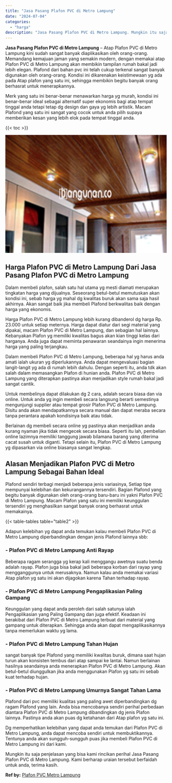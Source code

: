 ```yaml
---
title: "Jasa Pasang Plafon PVC di Metro Lampung"
date: "2024-07-04"
categories: 
  - "harga"
description: "Jasa Pasang Plafon PVC di Metro Lampung. Mungkin itu saja penjelasan yang bisa kami rincikan perihal Jasa Pasang Plafon PVC di Metro Lampung. Kami berharap u..."
---
```


**Jasa Pasang Plafon PVC di Metro Lampung** – Atap Plafon PVC di Metro Lampung kini sudah sangat banyak diaplikasikan oleh orang-orang. Memandang kemajuan jaman yang semakin modern, dengan memakai atap Plafon PVC di Metro Lampung akan membikin tampilan rumah bakal jadi lebih elegan. Plafond dari bahan pvc ini telah cukup terkenal sangat banyak digunakan oleh orang-orang. Kondisi ini dikarenakan keistimewaan yg ada pada Atap plafon yang satu ini, sehingga membikin begitu banyak orang berhasrat untuk menerapkannya.

Merk yang satu ini benar-benar menawarkan harga yg murah, kondisi ini benar-benar ideal sebagai alternatif super ekonomis bagi atap tempat tinggal anda tetapi tetap dg design dan gaya yg lebih artistik. Macam Plafond yang satu ini sangat yang cocok untuk anda pilih supaya memberikan kesan yang lebih elok pada tempat tinggal anda.

{{< toc >}}

![Jasa Pasang Plafon PVC di Metro Lampung](/images/flafond-pvc-murah18.png)

## Harga Plafon PVC di Metro Lampung Dari Jasa Pasang Plafon PVC di Metro Lampung

Dalam membeli plafon, salah satu hal utama yg mesti diamati merupakan tingkatan harga yang dijualnya. Seseorang betul-betul memutuskan akan kondisi ini, sebab harga yg mahal dg kwalitas buruk akan sama saja hasil akhirnya. Akan sangat baik jika membeli Plafond berkwalitas baik dengan harga yang ekonomis.

Harga Plafon PVC di Metro Lampung lebih kurang dibanderol dg harga Rp. 23.000 untuk setiap meternya. Harga dapat diatur dari segi material yang dipakai, macam Plafon PVC di Metro Lampung, dan sebagian hal lainnya. Kebanyakan Plafon yg memiliki kwalitas bagus akan kian tinggi kelas dari harganya. Anda juga dapat meminta penawaran seandainya ingin menerima harga yang paling terjangkau.

Dalam membeli Plafon PVC di Metro Lampung, beberapa hal yg harus anda amati ialah ukuran yg diperlukannya. Anda dapat mengevaluasi bagian langit-langit yg ada di rumah lebih dahulu. Dengan seperti itu, anda tdk akan salah dalam memasangkan Plafon di hunian anda. Plafon PVC di Metro Lampung yang diterapkan pastinya akan menjadikan style rumah bakal jadi sangat cantik.

Untuk membelinya dapat dilakukan dg 2 cara, adalah secara biasa dan via online. Untuk anda yg ingin membeli secara langsung berarti semestinya mengunjungi supplier atau tempat grosir Plafon PVC di Metro Lampung. Disitu anda akan mendapatkannya secara manual dan dapat meraba secara tanpa perantara apakah kondisinya baik atau tidak.

Berlainan dg membeli secara online yg pastinya akan menjadikan anda kurang nyaman jika tidak mengecek secara biasa. Seperti itu lah, pembelian online lazimnya memiliki tanggung jawab bilamana barang yang diterima cacat susah untuk diganti. Tetapi selain itu, Plafon PVC di Metro Lampung yg dipasarkan via online biasanya sangat lengkap.

## Alasan Menjadikan Plafon PVC di Metro Lampung Sebagai Bahan Ideal

Plafond sendiri terbagi menjadi beberapa jenis variasinya, Setiap tipe mempunyai kelebihan dan kekurangannya tersendiri. Bagian Plafond yang begitu banyak digunakan oleh orang-orang baru-baru ini yakni Plafon PVC di Metro Lampung. Macam Plafon yang satu ini memiliki keunggulan tersendiri yg menghasilkan sangat banyak orang berhasrat untuk memakainya.

{{< table-tables table="table2" >}}

Adapun kelebihan yg dapat anda temukan kalau membeli Plafon PVC di Metro Lampung diperbandingkan dengan jenis Plafond lainnya sbb:

### \- Plafon PVC di Metro Lampung Anti Rayap

Beberapa ragam serangga yg kerap kali menggangu awetnya suatu benda adalah rayap. Plafon juga bisa bakal jadi beberapa korban dari rayap yang mengganggunya untuk merusaknya. Namun kalau anda memakai variasi Atap plafon yg satu ini akan dijagokan karena Tahan terhadap rayap.

### \- Plafon PVC di Metro Lampung Pengaplikasian Paling Gampang

Keunggulan yang dapat anda peroleh dari salah satunya ialah Pengaplikasian yang Paling Gampang dan juga efektif. Keadaan ini berakibat dari Plafon PVC di Metro Lampung terbuat dari material yang gampang untuk diterapkan. Sehingga anda akan dapat mengaplikasikannya tanpa memerlukan waktu yg lama.

### \- Plafon PVC di Metro Lampung Tahan Hujan

sangat banyak tipe Plafond yang memiliki kwalitas buruk, dimana saat hujan turun akan konsisten tembus dari atap sampai ke lantai. Namun berlainan hasilnya seandainya anda menerapkan Plafon PVC di Metro Lampung. Akan betul-betul diunggulkan jika anda menggunakan Plafon yg satu ini sebab kuat terhadap hujan.

### \- Plafon PVC di Metro Lampung Umurnya Sangat Tahan Lama

Plafond dari pvc memiliki kualitas yang paling awet diperbandingkan dg ragam Plafond yang lain. Anda bisa mencobanya sendiri perihal perbedaan diantara Plafon PVC di Metro Lampung dibandingkan dg jenis Plafon lainnya. Pastinya anda akan puas dg ketahanan dari Atap plafon yg satu ini.

Dg memperhatikan kelebihan yang dapat anda temukan dari Plafon PVC di Metro Lampung, anda dapat mencoba sendiri untuk membuktikannya. Tentunya anda akan sungguh-sungguh puas jika membeli Plafon PVC di Metro Lampung ini dari kami.

Mungkin itu saja penjelasan yang bisa kami rincikan perihal Jasa Pasang Plafon PVC di Metro Lampung. Kami berharap uraian tersebut berfaidah untuk anda, terima kasih.

**Ref by:** [Plafon PVC Metro Lampung](https://id.wikipedia.org/wiki/Plafon)
